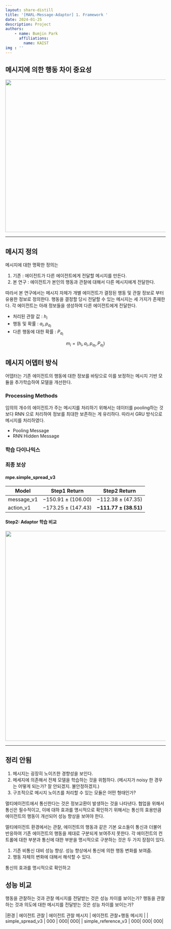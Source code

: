 ```yaml
---
layout: share-distill
title: '[MARL-Message-Adaptor] 1. Framework '
date: 2024-01-25
description: Project
authors: 
    - name: Bumjin Park
      affiliations:
        name: KAIST
img : ''
---
```



## 메시지에 의한 행동 차이 중요성 

<img src="https://onedrive.live.com/embed?resid=AE042A624064F8CA%21900&authkey=%21AN3mJJl1JF5cWZI&width=853&height=480" width="853" height="480" />

---


## 메시지 정의

메시지에 대한 명확한 정의는 

1. 기존 : 에이전트가 다른 에이전트에게 전달할 메시지를 만든다. 
2. 본 연구 : 에이전트가 본인의 행동과 관찰에 대해서 다른 메시지에게 전달한다. 

따라서 본 연구에서는 메시지 자체가 개별 에이전트가 결정된 행동 및 관찰 정보로 부터 유용한 정보로 정의한다. 
행동을 결정할 당시 전달할 수 있는 메시지는 세 가지가 존재한다. 각 에이전트는 아래 정보들을 생성하여 다른 에이전트에게 전달한다. 

* 처리된 관찰 값 : $h_i$
* 행동 및 확률 : $a_i, p_{a_{i}}$
* 다른 행동에 대한 확률 : $P_{a_{i}}$

$$
m_i = (h_i, a_i, p_{a_{i}}, P_{a_{i}})
$$

## 메시지 어뎁터 방식 

어뎁터는 기존 에이전트의 행동에 대한 정보를 바탕으로 이를 보정하는 메시지 기반 모듈을 추가학습하여 모델을 개선한다. 


### Processing Methods 

임의의 개수의 에이전트가 주는 메시지를 처리하기 위해서는 데이터를 pooling하는 것보다 RNN 으로 처리하여 정보를 최대한 보존하는 게 유리하다. 따라서 GRU 방식으로 메시지를 처리하였다. 

* Pooling Message 
* RNN Hidden Message 



### 학습 다이나믹스


### 최종 보상 

#### mpe.simple_spread_v3

|Model| Step1 Return| Step2 Return|
|---|---|---|
|message_v1  |  $-150.91 \pm(106.00)$ | $-112.38 \pm(47.35)$
| action_v1  |   $-173.25 \pm(147.43)$ |  **$-111.77 \pm(38.51)$**


#### Step2: Adaptor 학습 비교 

<img src="https://onedrive.live.com/embed?resid=AE042A624064F8CA%21899&authkey=%21ACPyZ9dgwToCcLw&width=660" width="660" height="auto" />

--- 

## 정리 안됨 

1. 메시지는 굉장히 노이즈한 경향성을 보인다. 
2. 메세지에 의존해서 전체 모델을 학습하는 것을 위험하다. (메시지가 noisy 한 경우는 어떻게 되는가? 잘 안되겠지. 불안정하겠지.)
3. 구조적으로 메시지 노이즈를 처리할 수 있는 모듈은 어떤 형태인가?



멀티에이전트에서 통신한다는 것은 정보교환이 발생하는 것을 나타낸다. 협업을 위해서 통신은 필수적이고, 
이에 대하 효과를 명시적으로 확인하기 위해서는 통신의 효용만큼 에이전트의 행동이 개선되어 성능 향상을 보여야 한다. 

멀티에이전트 환경에서는 관찰, 에이전트의 행동과 같은 기본 요소들이 통신과 더불어 반응하여 기존 에이전트의 행동을 제대로 구분되게 보여주지 못한다. 
각 에이전트의 컨트롤에 대한 부분과 통신에 대한 부분을 명시적으로 구분하는 것은 두 가지 장점이 있다. 

1. 기존 비통신 대비 성능 향상. 성능 향상에서 통신에 의한 행동 변화를 보여줌. 
2. 행동 자체의 변화에 대해서 해석할 수 있다. 



통신의 효과를 명시적으로 확인하고 

## 성능 비교 

행동을 관찰하는 것과 관찰 메시지를 전달받는 것은 성능 차이를 보이는가? 
행동을 관찰하는 것과 의도에 대한 메시지를 전달받는 것은 성능 차이를 보이는가? 

|환경 | 에이전트 관찰 | 에이전트 관찰 메시지 | 에이전트 관찰+행동 메시지 |
|  simple_spread_v3 | 000 | 000| 000|
| simple_reference_v3 | 000| 000| 000|
